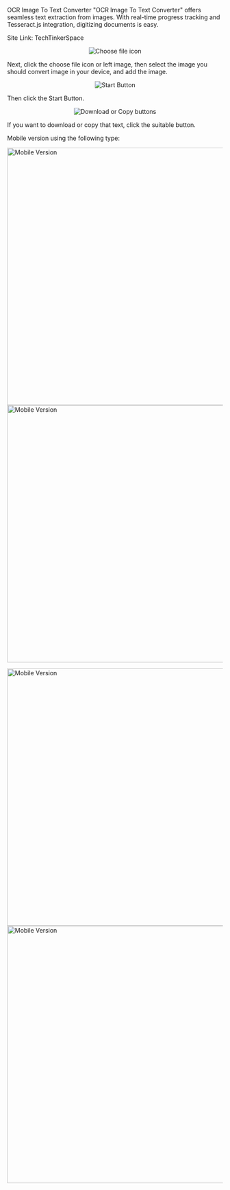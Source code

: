 OCR Image To Text Converter
"OCR Image To Text Converter" offers seamless text extraction from images. With real-time progress tracking and Tesseract.js integration, digitizing documents is easy.

Site Link: TechTinkerSpace

<p align="center">
  <img src="https://github.com/deemalvidarshana/OCR-Image-To-Text/assets/155978063/fd2a4df4-2a52-4f33-b985-c7d6fbc641c1" alt="Choose file icon">
</p>
Next, click the choose file icon or left image, then select the image you should convert image in your device, and add the image.

<p align="center">
  <img src="https://github.com/deemalvidarshana/OCR-Image-To-Text/assets/155978063/58eae5a4-9216-4642-8cfa-130a670c4a76" alt="Start Button">
</p>
Then click the Start Button.

<p align="center">
  <img src="https://github.com/deemalvidarshana/OCR-Image-To-Text/assets/155978063/b79961d8-e9af-4b32-83fd-a6f1188bc1b2" alt="Download or Copy buttons">
</p>
If you want to download or copy that text, click the suitable button.

Mobile version using the following type:

<p >
  <img src="https://github.com/deemalvidarshana/OCR-Image-To-Text/assets/155978063/2f3935b9-0c99-4d3c-ace3-074a92e26893" alt="Mobile Version" width="600">
  <img src="https://github.com/deemalvidarshana/OCR-Image-To-Text/assets/155978063/b0f47827-90a2-44d8-b4a2-bb0fb1edb585" alt="Mobile Version" width="600">
</p>
<p>
  <img src="https://github.com/deemalvidarshana/OCR-Image-To-Text/assets/155978063/eb91a680-e249-45b0-9f89-04b5bc7e5b77" alt="Mobile Version" width="600">
  <img src="https://github.com/deemalvidarshana/OCR-Image-To-Text/assets/155978063/e01a6730-f586-4721-83ee-cddb55e7e238" alt="Mobile Version" width="600">
</p>
